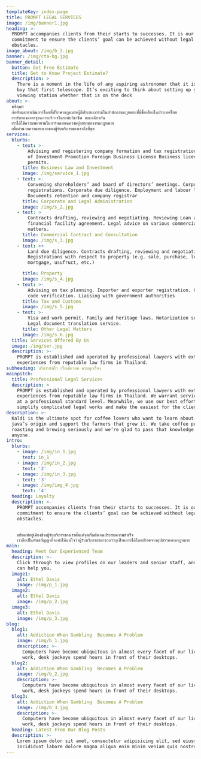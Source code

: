```yaml
---
templateKey: index-page
title: PROMPT LEGAL SERVICES
image: /img/banner1.jpg
heading: >-
  PROMPT accompanies clients from their starts to successes. It is our
  commitment to ensure the clients’ goal can be achieved without legal
  obstacles.
image_about: /img/b_3.jpg
banner: /img/cta-bg.jpg
banner_detail:
  button: Get Free Estimate
  title: Get to Know Project Estimate?
  description: >
    There is a moment in the life of any aspiring astronomer that it is time to
    buy that first telescope. It’s exciting to think about setting up your own
    viewing station whether that is on the deck
about: >-
  พร้อมท์
  ก่อตั้งและดำเนินการโดยที่ปรึกษากฎหมายผู้มีประสบการณ์ในสำนักงานกฎหมายที่มีชื่อเสียงในประเทศไทย
  เรารับรองมาตรฐานการบริการในระดับวิชาชีพ ขณะเดียวกัน
  เราได้ใช้ความพยายามในการลดทอนความยุ่งยากของงานกฎหมาย
  เพื่ออำนวยความสะดวกของผู้รับบริการของเราถึงที่สุด
services:
  blurbs:
    - text: >-
        Advising and registering company formation and tax registrations. Board
        of Investment Promotion Foreign Business License Business licenses and
        permits.
      title: Business Law and Investment
      image: /img/service_1.jpg
    - text: >-
        Convening shareholders’ and board of directors’ meetings. Corporate
        registrations. Corporate due diligence. Employment and labour law.
        Documents retention and company registrar
      title: Corporate and Legal Administration
      image: /img/s_2.jpg
    - text: >
        Contracts drafting, reviewing and negotiating. Reviewing Loan and other
        financial facility agreement. Legal advice on various commercial
        matters.
      title: Commercial Contract and Consultation
      image: /img/s_3.jpg
    - text: >+
        Land due diligence. Contracts drafting, reviewing and negotiating.
        Registrations with respect to property (e.g. sale, purchase, lease,
        mortgage, usufruct, etc.)

      title: Property
      image: /img/s_4.jpg
    - text: >-
        Advising on tax planning. Importer and exporter registration. Customs HS
        code verification. Liaising with government authorities
      title: Tax and Customs
      image: /img/s_5.jpg
    - text: >-
        Visa and work permit. Family and heritage laws. Notarization services.
        Legal document translation service.
      title: Other Legal Matters
      image: /img/s_6.jpg
  title: Services Offered By Us
  image: /img/ser.jpg
  description: >-
    PROMPT is established and operated by professional lawyers with extensive
    experiences from reputable law firms in Thailand.
subheading: บริการฉับไว เว็บเดียวจบ ครบทุกเรื่อง
mainpitch:
  title: Professional Legal Services
  description: >
    PROMPT is established and operated by professional lawyers with extensive
    experiences from reputable law firms in Thailand. We warrant service quality
    at a professional standard level. Meanwhile, we use our best effort to
    simplify complicated legal works and make the easiest for the clients.
description: >-
  Kaldi is the ultimate spot for coffee lovers who want to learn about their
  java’s origin and support the farmers that grew it. We take coffee production,
  roasting and brewing seriously and we’re glad to pass that knowledge to
  anyone.
intro:
  blurbs:
    - image: /img/in_1.jpg
      text: in_1
    - image: /img/in_2.jpg
      text: '2'
    - image: /img/in_3.jpg
      text: '3'
    - image: /img/img_4.jpg
      text: '4'
  heading: Loyalty
  description: >-
    PROMPT accompanies clients from their starts to successes. It is our
    commitment to ensure the clients’ goal can be achieved without legal
    obstacles.


    พร้อมท์อยู่เคียงข้างผู้รับบริการของเราตั้งแต่จุดเริ่มต้นจนประสบความสำเร็จ
    เราถือเป็นพันธสัญญาที่จะทำให้แน่ใจว่าผู้รับบริการสามารถบรรลุเป้าหมายได้โดยปราศจากอุปสรรคทางกฎหมาย
main:
  heading: Meet Our Experienced Team
  description: >-
    Click through to view profiles on our leaders and senior staff, and how they
    can help you.
  image1:
    alt: Ethel Davis
    image: /img/p_1.jpg
  image2:
    alt: Ethel Davis
    image: /img/p_2.jpg
  image3:
    alt: Ethel Davis
    image: /img/p_3.jpg
blog:
  blog1:
    alt: Addiction When Gambling  Becomes A Problem
    image: /img/b_1.jpg
    description: >-
      Computers have become ubiquitous in almost every facet of our lives. At
      work, desk jockeys spend hours in front of their desktops.
  blog2:
    alt: Addiction When Gambling  Becomes A Problem
    image: /img/b_2.jpg
    description: >-
      Computers have become ubiquitous in almost every facet of our lives. At
      work, desk jockeys spend hours in front of their desktops.
  blog3:
    alt: Addiction When Gambling  Becomes A Problem
    image: /img/b_3.jpg
    description: >-
      Computers have become ubiquitous in almost every facet of our lives. At
      work, desk jockeys spend hours in front of their desktops.
  heading: Latest From Our Blog Posts
  description: >-
    Lorem ipsum dolor sit amet, consectetur adipisicing elit, sed eiusmod tempor
    incididunt labore dolore magna aliqua enim minim veniam quis nostrud.
---
```


